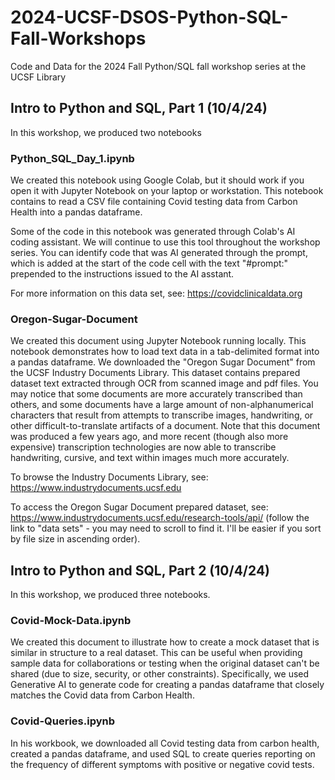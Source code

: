 # 2024-UCSF-DSOS-Python-SQL-Fall-Workshops

Code and Data for the 2024 Fall Python/SQL fall workshop series at the UCSF Library

## Intro to Python and SQL, Part 1 (10/4/24)

In this workshop, we produced two notebooks

### Python_SQL_Day_1.ipynb

We created this notebook using Google Colab, but it should work if you open it with Jupyter Notebook on your laptop or workstation. This notebook contains to read a CSV file containing Covid testing data from Carbon Health into a pandas dataframe. 

Some of the code in this notebook was generated through Colab's AI coding assistant. We will continue to use this tool throughout the workshop series. You can identify code that was AI generated through the prompt, which is added at the start of the code cell with the text "#prompt:" prepended to the instructions issued to the AI asstant. 

For more information on this data set, see: https://covidclinicaldata.org


### Oregon-Sugar-Document

We created this document using Jupyter Notebook running locally. This notebook demonstrates how to load text data in a tab-delimited format into a pandas dataframe. We downloaded the "Oregon Sugar Document" from the UCSF Industry Documents Library. This dataset contains prepared dataset text extracted through OCR from scanned image and pdf files. You may notice that some documents are more accurately transcribed than others, and some documents have a large amount of non-alphanumerical characters that result from attempts to transcribe images, handwriting, or other difficult-to-translate artifacts of a document. Note that this document was produced a few years ago, and more recent (though also more expensive) transcription technologies are now able to transcribe handwriting, cursive, and text within images much more accurately.

To browse the Industry Documents Library, see: https://www.industrydocuments.ucsf.edu

To access the Oregon Sugar Document prepared dataset, see: https://www.industrydocuments.ucsf.edu/research-tools/api/
(follow the link to "data sets" - you may need to scroll to find it. I'll be easier if you sort by file size in ascending order). 


## Intro to Python and SQL, Part 2 (10/4/24)

In this workshop, we produced three notebooks.

### Covid-Mock-Data.ipynb

We created this document to illustrate how to create a mock dataset that is similar in structure to a real dataset. This can be useful when providing sample data for collaborations or testing when the original dataset can't be shared (due to size, security, or other constraints). Specifically, we used Generative AI to generate code for creating a pandas dataframe that closely matches the Covid data from Carbon Health. 

### Covid-Queries.ipynb

In his workbook, we downloaded all Covid testing data from carbon health, created a pandas dataframe, and used SQL to create queries reporting on the frequency of different symptoms with positive or negative covid tests. 




